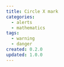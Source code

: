 ```yaml
---
title: Circle X mark
categories:
  - alerts
  - mathematics
tags:
  - warning
  - danger
created: 0.2.0
updated: 1.0.0
---
```

